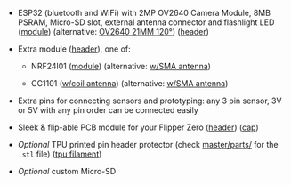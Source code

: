 - ESP32 (bluetooth and WiFi) with 2MP OV2640 Camera Module, 8MB PSRAM, Micro-SD slot, external antenna connector and flashlight LED ([module](https://s.click.aliexpress.com/e/_DFxVVW1)) (alternative: [OV2640 21MM 120°](https://s.click.aliexpress.com/e/_DCt2KR3)) ([header](https://s.click.aliexpress.com/e/_Dk9M0Xn))
- Extra module ([header](https://s.click.aliexpress.com/e/_DkACOdT)), one of: 

    - NRF24l01 ([module](https://s.click.aliexpress.com/e/_DloIIUp)) (alternative: [w/SMA antenna](https://s.click.aliexpress.com/e/_Dn1V2NT))

    - CC1101 ([w/coil antenna](https://s.click.aliexpress.com/e/_DDNSVTf)) (alternative: [w/SMA antenna](https://s.click.aliexpress.com/e/_DDKTTDL)) 

- Extra pins for connecting sensors and prototyping: any 3 pin sensor, 3V or 5V with any pin order can be connected easily
- Sleek & flip-able PCB module for your Flipper Zero ([header](https://s.click.aliexpress.com/e/_DFE1zRb)) ([cap](https://s.click.aliexpress.com/e/_DF49OAt))
- *Optional* TPU printed pin header protector (check [master/parts/](https://github.com/eried/flipperzero-mayhem/tree/master/parts) for the `.stl` file) ([tpu filament](https://s.click.aliexpress.com/e/_DFKJ3Q5))
- *Optional* custom Micro-SD